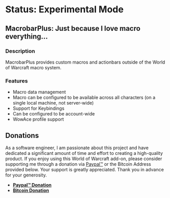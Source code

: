 # Status: Experimental Mode
## MacrobarPlus: Just because I love macro everything...

### Description
MacrobarPlus provides custom macros and actionbars outside of the World of Warcraft macro system.

### Features
- Macro data management
- Macro can be configured to be available across all characters (on a single local machine, not server-wide)
- Support for Keybindings
- Can be configured to be account-wide
- WowAce profile support

## Donations

As a software engineer, I am passionate about this project and have dedicated a significant amount of time and effort to creating a high-quality product. If you enjoy using this World of Warcraft add-on, please consider supporting me through a donation via [Paypal&trade;](https://www.paypal.com/donate/?hosted_button_id=AX58YP3GSGXVU) or the Bitcoin Address provided below. Your support is greatly appreciated. Thank you in advance for your generosity.

- **[Paypal&trade; Donation](https://www.paypal.com/donate/?hosted_button_id=AX58YP3GSGXVU)**
- **[Bitcoin Donation](https://www.blockchain.com/btc/address/3QQVAwJGkKHMM2oq6CLVWYgfx83TFVwp39)**
